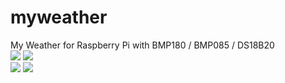 # myweather
My Weather for Raspberry Pi with BMP180 / BMP085 / DS18B20<br/>
<img src="http://blog.unixweb.de/wp-content/uploads/2015/05/bmp180.jpg">
<img src="http://blog.unixweb.de/wp-content/uploads/2015/05/BMP085.jpg"><br/>
<img src="http://blog.unixweb.de/wp-content/uploads/2015/05/ds18b20-pinout.jpg">
<img src="http://blog.unixweb.de/wp-content/uploads/2015/05/DS18B20-e1431072161767.png"><br/>
